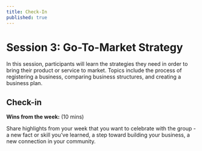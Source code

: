 ```yaml
---
title: Check-In
published: true
---
```

# Session 3: Go-To-Market Strategy

In this session, participants will learn the strategies they need in order to bring their product or service to market. Topics include the process of registering a business, comparing business structures,  and creating a business plan.

## Check-in 

**Wins from the week:**
(10 mins)

Share highlights from your week that you want to celebrate with the group - a new fact or skill you’ve learned, a step toward building your business, a new connection in your community. 
